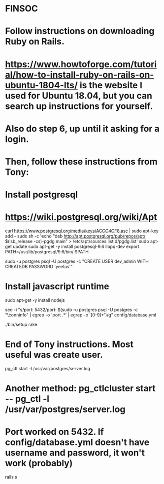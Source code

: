 # FINSOC

# Follow instructions on downloading Ruby on Rails. 
# https://www.howtoforge.com/tutorial/how-to-install-ruby-on-rails-on-ubuntu-1804-lts/ is the website I used for Ubuntu 18.04, but you can search up instructions for yourself.
# Also do step 6, up until it asking for a login.

# Then, follow these instructions from Tony:

# Install postgresql
# https://wiki.postgresql.org/wiki/Apt
curl https://www.postgresql.org/media/keys/ACCC4CF8.asc | sudo apt-key add -
sudo sh -c 'echo "deb http://apt.postgresql.org/pub/repos/apt/ $(lsb_release -cs)-pgdg main" > /etc/apt/sources.list.d/pgdg.list'
sudo apt-get update
sudo apt-get -y install postgresql-9.6 libpq-dev
export PATH=/usr/lib/postgresql/9.6/bin/:$PATH

sudo -u postgres psql -U postgres -c "CREATE USER dev_admin WITH CREATEDB PASSWORD 'yeetus'"

# Install javascript runtime
sudo apt-get -y install nodejs

sed -i "s/port: 5432/port: $(sudo -u postgres psql -U postgres -c "\conninfo" | egrep -o 'port .*' | egrep -o '[0-9]+')/g" config/database.yml

./bin/setup
rake

# End of Tony instructions. Most useful was create user.

pg_ctl start -l /usr/var/postgres/server.log
# Another method: pg_ctlcluster start -- pg_ctl -l /usr/var/postgres/server.log

# Port worked on 5432. If config/database.yml doesn't have username and password, it won't work (probably)

rails s
